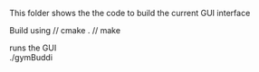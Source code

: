 This folder shows the the code to build the current GUI interface

Build using //
cmake . //
make

runs the GUI  
./gymBuddi
